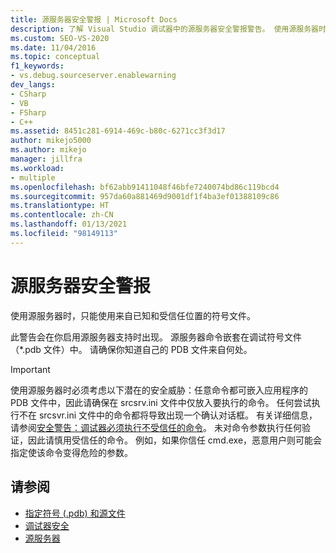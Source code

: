 ```yaml
---
title: 源服务器安全警报 | Microsoft Docs
description: 了解 Visual Studio 调试器中的源服务器安全警报警告。 使用源服务器时，请注意潜在的安全威胁。
ms.custom: SEO-VS-2020
ms.date: 11/04/2016
ms.topic: conceptual
f1_keywords:
- vs.debug.sourceserver.enablewarning
dev_langs:
- CSharp
- VB
- FSharp
- C++
ms.assetid: 8451c281-6914-469c-b80c-6271cc3f3d17
author: mikejo5000
ms.author: mikejo
manager: jillfra
ms.workload:
- multiple
ms.openlocfilehash: bf62abb91411048f46bfe7240074bd86c119bcd4
ms.sourcegitcommit: 957da60a881469d9001df1f4ba3ef01388109c86
ms.translationtype: HT
ms.contentlocale: zh-CN
ms.lasthandoff: 01/13/2021
ms.locfileid: "98149113"
---
```

# <a name="source-server-security-alert"></a>源服务器安全警报
使用源服务器时，只能使用来自已知和受信任位置的符号文件。

 此警告会在你启用源服务器支持时出现。 源服务器命令嵌套在调试符号文件（\*.pdb 文件）中。 请确保你知道自己的 PDB 文件来自何处。

> [!IMPORTANT]
> 使用源服务器时必须考虑以下潜在的安全威胁：任意命令都可嵌入应用程序的 PDB 文件中，因此请确保在 srcsrv.ini 文件中仅放入要执行的命令。 任何尝试执行不在 srcsvr.ini 文件中的命令都将导致出现一个确认对话框。 有关详细信息，请参阅[安全警告：调试器必须执行不受信任的命令](../debugger/security-warning-debugger-must-execute-untrusted-command.md)。 未对命令参数执行任何验证，因此请慎用受信任的命令。 例如，如果你信任 cmd.exe，恶意用户则可能会指定使该命令变得危险的参数。

## <a name="see-also"></a>请参阅
- [指定符号 (.pdb) 和源文件](../debugger/specify-symbol-dot-pdb-and-source-files-in-the-visual-studio-debugger.md)
- [调试器安全](../debugger/debugger-security.md)
- [源服务器](/windows/desktop/Debug/source-server-and-source-indexing)
